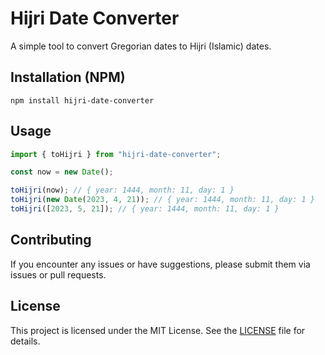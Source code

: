 # Hijri Date Converter

A simple tool to convert Gregorian dates to Hijri (Islamic) dates.

## Installation (NPM)

```
npm install hijri-date-converter
```

## Usage

```js
import { toHijri } from "hijri-date-converter";

const now = new Date();

toHijri(now); // { year: 1444, month: 11, day: 1 }
toHijri(new Date(2023, 4, 21)); // { year: 1444, month: 11, day: 1 }
toHijri([2023, 5, 21]); // { year: 1444, month: 11, day: 1 }
```

## Contributing

If you encounter any issues or have suggestions, please submit them via issues or pull requests.

## License

This project is licensed under the MIT License. See the [LICENSE](https://github.com/alwalxed/hijri-date-converter/blob/main/LICENSE) file for details.
